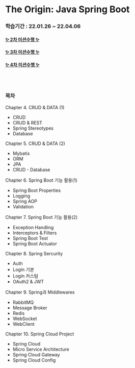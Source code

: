 # The Origin: Java Spring Boot
### 학습기간 :  22.01.26 ~ 22.04.06
#### [✨ 2차 미션수행 ✨](Mission2_result.md)
#### [✨ 3차 미션수행 ✨](Misson3_result.md)
#### [✨ 4차 미션수행 ✨](Mission4_result.md)
<br>
<br>


### 목차
Chapter 4. CRUD & DATA (1)
* CRUD
* CRUD & REST
* Spring Stereotypes
* Database

Chapter 5. CRUD & DATA (2)
* Mybatis
* ORM
* JPA
* CRUD - Database

Chapter 6. Spring Boot 기능 활용(1)
* Spring Boot Properties
* Logging
* Spring AOP
* Validation

Chapter 7. Spring Boot 기능 활용(2)
* Exception Handling
* Interceptors & Filters
* Spring Boot Test
* Spring Boot Actuator

Chapter 8. Spring Sercurity
* Auth
* Login 기본
* Login 커스텀
* OAuth2 & JWT

Chapter 9. Spring과 Middlewares 
* RabbitMQ
* Message Broker
* Redis
* WebSocket
* WebClient

Chapter 10. Spring Cloud Project
* Spring Cloud
* Micro Service Architecture
* Spring Cloud Gateway
* Spring Cloud Config
